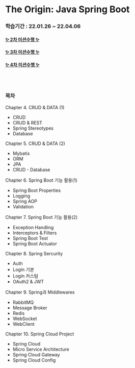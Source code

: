 # The Origin: Java Spring Boot
### 학습기간 :  22.01.26 ~ 22.04.06
#### [✨ 2차 미션수행 ✨](Mission2_result.md)
#### [✨ 3차 미션수행 ✨](Misson3_result.md)
#### [✨ 4차 미션수행 ✨](Mission4_result.md)
<br>
<br>


### 목차
Chapter 4. CRUD & DATA (1)
* CRUD
* CRUD & REST
* Spring Stereotypes
* Database

Chapter 5. CRUD & DATA (2)
* Mybatis
* ORM
* JPA
* CRUD - Database

Chapter 6. Spring Boot 기능 활용(1)
* Spring Boot Properties
* Logging
* Spring AOP
* Validation

Chapter 7. Spring Boot 기능 활용(2)
* Exception Handling
* Interceptors & Filters
* Spring Boot Test
* Spring Boot Actuator

Chapter 8. Spring Sercurity
* Auth
* Login 기본
* Login 커스텀
* OAuth2 & JWT

Chapter 9. Spring과 Middlewares 
* RabbitMQ
* Message Broker
* Redis
* WebSocket
* WebClient

Chapter 10. Spring Cloud Project
* Spring Cloud
* Micro Service Architecture
* Spring Cloud Gateway
* Spring Cloud Config
